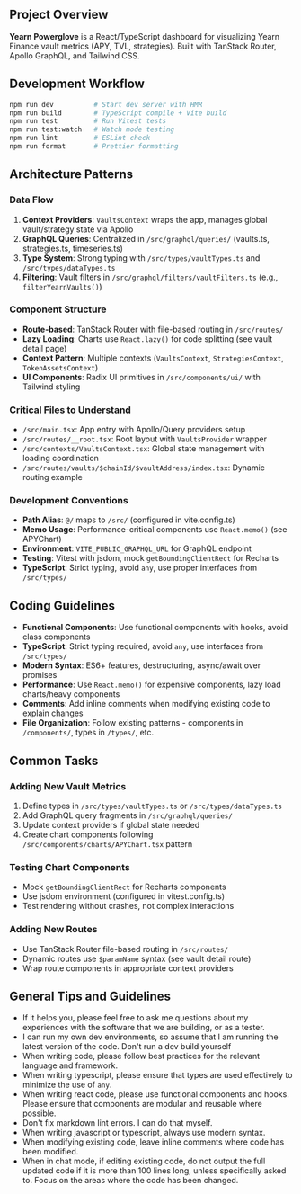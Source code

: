 <!-- markdownlint-disable-file -->

## Project Overview

**Yearn Powerglove** is a React/TypeScript dashboard for visualizing Yearn Finance vault metrics (APY, TVL, strategies). Built with TanStack Router, Apollo GraphQL, and Tailwind CSS.

## Development Workflow

```bash
npm run dev          # Start dev server with HMR
npm run build        # TypeScript compile + Vite build
npm run test         # Run Vitest tests
npm run test:watch   # Watch mode testing
npm run lint         # ESLint check
npm run format       # Prettier formatting
```

## Architecture Patterns

### Data Flow

1. **Context Providers**: `VaultsContext` wraps the app, manages global vault/strategy state via Apollo
2. **GraphQL Queries**: Centralized in `/src/graphql/queries/` (vaults.ts, strategies.ts, timeseries.ts)
3. **Type System**: Strong typing with `/src/types/vaultTypes.ts` and `/src/types/dataTypes.ts`
4. **Filtering**: Vault filters in `/src/graphql/filters/vaultFilters.ts` (e.g., `filterYearnVaults()`)

### Component Structure

- **Route-based**: TanStack Router with file-based routing in `/src/routes/`
- **Lazy Loading**: Charts use `React.lazy()` for code splitting (see vault detail page)
- **Context Pattern**: Multiple contexts (`VaultsContext`, `StrategiesContext`, `TokenAssetsContext`)
- **UI Components**: Radix UI primitives in `/src/components/ui/` with Tailwind styling

### Critical Files to Understand

- `/src/main.tsx`: App entry with Apollo/Query providers setup
- `/src/routes/__root.tsx`: Root layout with `VaultsProvider` wrapper
- `/src/contexts/VaultsContext.tsx`: Global state management with loading coordination
- `/src/routes/vaults/$chainId/$vaultAddress/index.tsx`: Dynamic routing example

### Development Conventions

- **Path Alias**: `@/` maps to `/src/` (configured in vite.config.ts)
- **Memo Usage**: Performance-critical components use `React.memo()` (see APYChart)
- **Environment**: `VITE_PUBLIC_GRAPHQL_URL` for GraphQL endpoint
- **Testing**: Vitest with jsdom, mock `getBoundingClientRect` for Recharts
- **TypeScript**: Strict typing, avoid `any`, use proper interfaces from `/src/types/`

## Coding Guidelines

- **Functional Components**: Use functional components with hooks, avoid class components
- **TypeScript**: Strict typing required, avoid `any`, use interfaces from `/src/types/`
- **Modern Syntax**: ES6+ features, destructuring, async/await over promises
- **Performance**: Use `React.memo()` for expensive components, lazy load charts/heavy components
- **Comments**: Add inline comments when modifying existing code to explain changes
- **File Organization**: Follow existing patterns - components in `/components/`, types in `/types/`, etc.

## Common Tasks

### Adding New Vault Metrics

1. Define types in `/src/types/vaultTypes.ts` or `/src/types/dataTypes.ts`
2. Add GraphQL query fragments in `/src/graphql/queries/`
3. Update context providers if global state needed
4. Create chart components following `/src/components/charts/APYChart.tsx` pattern

### Testing Chart Components

- Mock `getBoundingClientRect` for Recharts components
- Use jsdom environment (configured in vitest.config.ts)
- Test rendering without crashes, not complex interactions

### Adding New Routes

- Use TanStack Router file-based routing in `/src/routes/`
- Dynamic routes use `$paramName` syntax (see vault detail route)
- Wrap route components in appropriate context providers

## General Tips and Guidelines

- If it helps you, please feel free to ask me questions about my experiences with the software that we are building, or as a tester.
- I can run my own dev environments, so assume that I am running the latest version of the code. Don't run a dev build yourself
- When writing code, please follow best practices for the relevant language and framework.
- When writing typescript, please ensure that types are used effectively to minimize the use of `any`.
- When writing react code, please use functional components and hooks. Please ensure that components are modular and reusable where possible.
- Don't fix markdown lint errors. I can do that myself.
- When writing javascript or typescript, always use modern syntax.
- When modifying existing code, leave inline comments where code has been modified.
- When in chat mode, if editing existing code, do not output the full updated code if it is more than 100 lines long, unless specifically asked to. Focus on the areas where the code has been changed.
